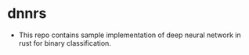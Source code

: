 # dnnrs
- This repo contains sample implementation of deep neural network in rust for binary classification.